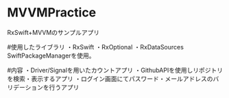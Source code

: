 # MVVMPractice
RxSwift+MVVMのサンプルアプリ

#使用したライブラリ
・RxSwift
・RxOptional
・RxDataSources
SwiftPackageManagerを使用。

#内容
・Driver/Signalを用いたカウントアプリ
・GithubAPIを使用しリポジトリを検索・表示するアプリ
・ログイン画面にてパスワード・メールアドレスのバリデーションを行うアプリ
